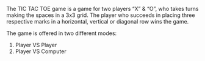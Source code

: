 The TIC TAC TOE game is a game for two players “X” & “O”, who takes turns making the spaces in a 3x3 grid. The player who succeeds in placing three respective marks in a horizontal, vertical or diagonal row wins the game.

The game is offered in two different modes:
1.	 Player VS Player
2.	 Player VS Computer 

